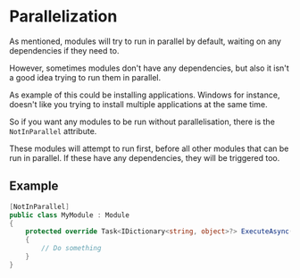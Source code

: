 # Parallelization

As mentioned, modules will try to run in parallel by default, waiting on any dependencies if they need to.

However, sometimes modules don't have any dependencies, but also it isn't a good idea trying to run them in parallel.

As example of this could be installing applications. Windows for instance, doesn't like you trying to install multiple applications at the same time.

So if you want any modules to be run without parallelisation, there is the `NotInParallel` attribute.

These modules will attempt to run first, before all other modules that can be run in parallel.
If these have any dependencies, they will be triggered too.

## Example

```csharp
[NotInParallel]
public class MyModule : Module
{
    protected override Task<IDictionary<string, object>?> ExecuteAsync(IPipelineContext context, CancellationToken cancellationToken)
    {
        // Do something
    }
}
```
